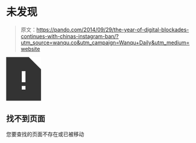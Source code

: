 # 未发现

> 原文：<https://pando.com/2014/09/29/the-year-of-digital-blockades-continues-with-chinas-instagram-ban/?utm_source=wanqu.co&utm_campaign=Wanqu+Daily&utm_medium=website>

![](img/6799f935e1a2c1fb9ddbf58e4175a237.png)

## 找不到页面

您要查找的页面不存在或已被移动